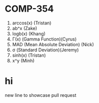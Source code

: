 # COMP-354

1. arccos(x) (Tristan)
2. ab^x (Zake)
3. logb(x) (Khang)
4. Γ(x) (Gamma Function)(Cyrus)
5. MAD (Mean Absolute Deviation) (Nick)
6. σ (Standard Deviation)(Jeremy)
7. sinh(x) (Tristan)
8. x^y (Minh)


hi
=======
new line to showcase pull request

